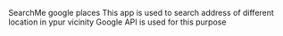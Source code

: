 SearchMe google places
This app is used to search address of different location in ypur vicinity
Google API is used for this purpose
